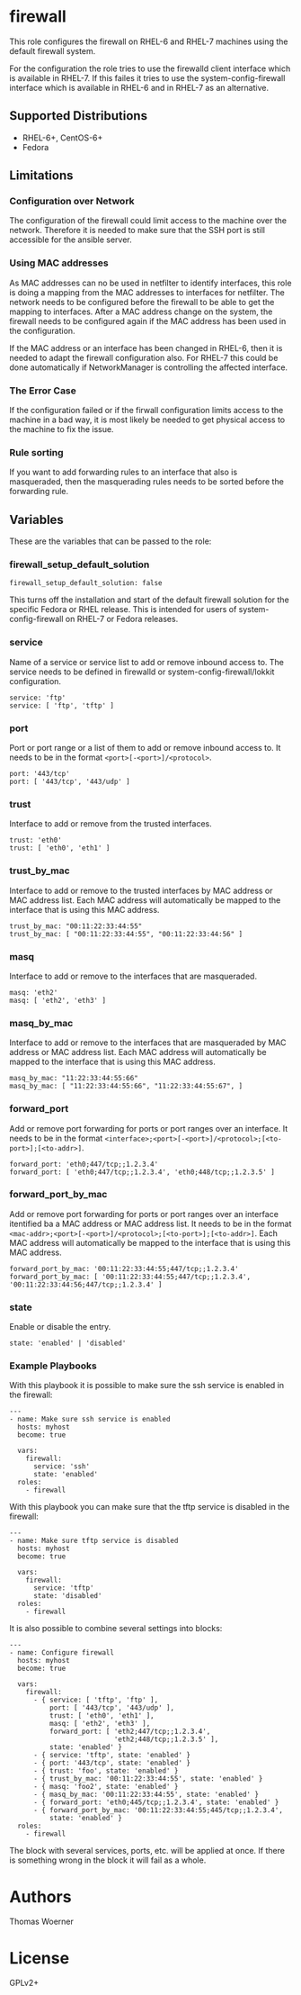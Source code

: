 firewall
========

This role configures the firewall on RHEL-6 and RHEL-7 machines using the
default firewall system.

For the configuration the role tries to use the firewalld client interface
which is available in RHEL-7. If this failes it tries to use the
system-config-firewall interface which is available in RHEL-6 and in RHEL-7
as an alternative.

Supported Distributions
-----------------------
* RHEL-6+, CentOS-6+
* Fedora

Limitations
-----------

### Configuration over Network

The configuration of the firewall could limit access to the machine over the
network. Therefore it is needed to make sure that the SSH port is still
accessible for the ansible server.

### Using MAC addresses

As MAC addresses can no be used in netfilter to identify interfaces, this
role is doing a mapping from the MAC addresses to interfaces for netfilter.
The network needs to be configured before the firewall to be able to get the
mapping to interfaces.
After a MAC address change on the system, the firewall needs to be configured
again if the MAC address has been used in the configuration.

If the MAC address or an interface has been changed in RHEL-6, then it is
needed to adapt the firewall configuration also. For RHEL-7 this could be done
automatically if NetworkManager is controlling the affected interface.

### The Error Case

If the configuration failed or if the firwall configuration limits access to
the machine in a bad way, it is most likely be needed to get physical access
to the machine to fix the issue.

### Rule sorting

If you want to add forwarding rules to an interface that also is masqueraded,
then the masquerading rules needs to be sorted before the forwarding rule.


Variables
---------

These are the variables that can be passed to the role:

### firewall_setup_default_solution

```
firewall_setup_default_solution: false
```

This turns off the installation and start of the default firewall solution for the specific Fedora or RHEL release. This is intended for users of system-config-firewall on RHEL-7 or Fedora releases.

### service

Name of a service or service list to add or remove inbound access to. The service needs to be defined in firewalld or system-config-firewall/lokkit configuration.

```
service: 'ftp'
service: [ 'ftp', 'tftp' ]
```

### port

Port or port range or a list of them to add or remove inbound access to. It needs to be in the format ```<port>[-<port>]/<protocol>```.

```
port: '443/tcp'
port: [ '443/tcp', '443/udp' ]
```

### trust

Interface to add or remove from the trusted interfaces.

```
trust: 'eth0'
trust: [ 'eth0', 'eth1' ]
```

### trust_by_mac

Interface to add or remove to the trusted interfaces by MAC address or MAC address list. Each MAC address will automatically be mapped to the interface that is using this MAC address.

```
trust_by_mac: "00:11:22:33:44:55"
trust_by_mac: [ "00:11:22:33:44:55", "00:11:22:33:44:56" ]
```

### masq

Interface to add or remove to the interfaces that are masqueraded.

```
masq: 'eth2'
masq: [ 'eth2', 'eth3' ]
```

### masq_by_mac

Interface to add or remove to the interfaces that are masqueraded by MAC address or MAC address list. Each MAC address will automatically be mapped to the interface that is using this MAC address.

```
masq_by_mac: "11:22:33:44:55:66"
masq_by_mac: [ "11:22:33:44:55:66", "11:22:33:44:55:67", ]
```

### forward_port

Add or remove port forwarding for ports or port ranges over an interface. It needs to be in the format ```<interface>;<port>[-<port>]/<protocol>;[<to-port>];[<to-addr>]```.

```
forward_port: 'eth0;447/tcp;;1.2.3.4'
forward_port: [ 'eth0;447/tcp;;1.2.3.4', 'eth0;448/tcp;;1.2.3.5' ]
```

### forward_port_by_mac

Add or remove port forwarding for ports or port ranges over an interface itentified ba a MAC address or MAC address list. It needs to be in the format ```<mac-addr>;<port>[-<port>]/<protocol>;[<to-port>];[<to-addr>]```. Each MAC address will automatically be mapped to the interface that is using this MAC address.

```
forward_port_by_mac: '00:11:22:33:44:55;447/tcp;;1.2.3.4'
forward_port_by_mac: [ '00:11:22:33:44:55;447/tcp;;1.2.3.4', '00:11:22:33:44:56;447/tcp;;1.2.3.4' ]
```

### state

Enable or disable the entry.

```
state: 'enabled' | 'disabled'
```

### Example Playbooks

With this playbook it is possible to make sure the ssh service is enabled in the firewall:

```
---
- name: Make sure ssh service is enabled
  hosts: myhost
  become: true

  vars:
    firewall:
      service: 'ssh'
      state: 'enabled'
  roles:
    - firewall
```

With this playbook you can make sure that the tftp service is disabled in the firewall:

```
---
- name: Make sure tftp service is disabled
  hosts: myhost
  become: true

  vars:
    firewall:
      service: 'tftp'
      state: 'disabled'
  roles:
    - firewall
```

It is also possible to combine several settings into blocks:

```
---
- name: Configure firewall
  hosts: myhost
  become: true

  vars:
    firewall:
      - { service: [ 'tftp', 'ftp' ],
          port: [ '443/tcp', '443/udp' ],
          trust: [ 'eth0', 'eth1' ],
          masq: [ 'eth2', 'eth3' ],
          forward_port: [ 'eth2;447/tcp;;1.2.3.4',
                          'eth2;448/tcp;;1.2.3.5' ],
          state: 'enabled' }
      - { service: 'tftp', state: 'enabled' }
      - { port: '443/tcp', state: 'enabled' }
      - { trust: 'foo', state: 'enabled' }
      - { trust_by_mac: '00:11:22:33:44:55', state: 'enabled' }
      - { masq: 'foo2', state: 'enabled' }
      - { masq_by_mac: '00:11:22:33:44:55', state: 'enabled' }
      - { forward_port: 'eth0;445/tcp;;1.2.3.4', state: 'enabled' }
      - { forward_port_by_mac: '00:11:22:33:44:55;445/tcp;;1.2.3.4',
          state: 'enabled' }
  roles:
    - firewall
```

The block with several services, ports, etc. will be applied at once. If there is something wrong in the block it will fail as a whole.

# Authors

Thomas Woerner

# License

GPLv2+
